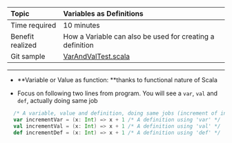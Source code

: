 | Topic | Variables as Definitions |
| :--- | :--- |
| Time required | 10 minutes |
| Benefit realized | How a Variable can also be used for creating a definition |
| Git sample | [VarAndValTest.scala](https://github.com/inbravo/scala-src/blob/master/src/main/scala/com/inbravo/lang/VarAndValTest.scala)  |

---

* **Variable or Value as function: **thanks to functional nature of Scala

* Focus on following two lines from program. You will see a `var`, `val` and `def`, actually doing same job

```scala
  /* A variable, value and definition, doing same jobs (increment of integer value) */
  var incrementVar = (x: Int) => x + 1 /* A definition using 'var' */
  val incrementVal = (x: Int) => x + 1 /* A definition using 'val' */
  def incrementDef = (x: Int) => x + 1 /* A definition using 'def' */
```



